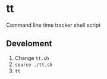 # tt

Command line time tracker shell script

## Develoment

1. Change `tt.sh`
2. `source ./tt.sh`
3. `tt`
